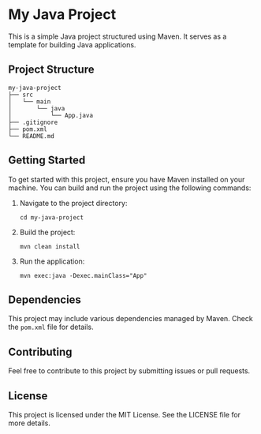# My Java Project

This is a simple Java project structured using Maven. It serves as a template for building Java applications.

## Project Structure

```
my-java-project
├── src
│   └── main
│       └── java
│           └── App.java
├── .gitignore
├── pom.xml
└── README.md
```

## Getting Started

To get started with this project, ensure you have Maven installed on your machine. You can build and run the project using the following commands:

1. Navigate to the project directory:
   ```
   cd my-java-project
   ```

2. Build the project:
   ```
   mvn clean install
   ```

3. Run the application:
   ```
   mvn exec:java -Dexec.mainClass="App"
   ```

## Dependencies

This project may include various dependencies managed by Maven. Check the `pom.xml` file for details.

## Contributing

Feel free to contribute to this project by submitting issues or pull requests. 

## License

This project is licensed under the MIT License. See the LICENSE file for more details.